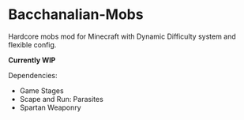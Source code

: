 # Bacchanalian-Mobs
Hardcore mobs mod for Minecraft with Dynamic Difficulty system and flexible config.

**Currently WIP**


Dependencies:
- Game Stages
- Scape and Run: Parasites
- Spartan Weaponry
